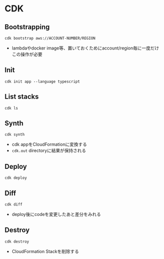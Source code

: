 # CDK

## Bootstrapping

```console
cdk bootstrap aws://ACCOUNT-NUMBER/REGION
```

* lambdaやdocker image等、置いておくためにaccount/region毎に一度だけこの操作が必要

## Init

```console
cdk init app --language typescript
```

## List stacks

```console
cdk ls
```

## Synth

```consle
cdk synth
```

* cdk appをCloudFormationに変換する
* `cdk.out` directoryに結果が保持される

## Deploy

```console
cdk deploy
```

## Diff

```console
cdk diff
```

* deploy後にcodeを変更したあと差分をみれる

## Destroy

```console
cdk destroy
```

* CloudFormation Stackを削除する
